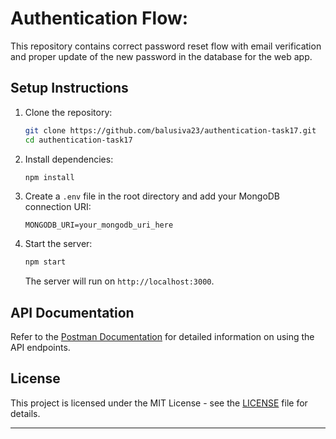 

# Authentication Flow:

This repository contains correct password reset flow with email verification and proper update of the new password in the database for the web app.


## Setup Instructions

1. Clone the repository:

   ```bash
   git clone https://github.com/balusiva23/authentication-task17.git
   cd authentication-task17
   ```

2. Install dependencies:

   ```bash
   npm install
   ```

3. Create a `.env` file in the root directory and add your MongoDB connection URI:

   ```
   MONGODB_URI=your_mongodb_uri_here
   ```

4. Start the server:

   ```bash
   npm start
   ```

   The server will run on `http://localhost:3000`.

## API Documentation

Refer to the [Postman Documentation](https://documenter.getpostman.com/view/24014367/2s9Y5YS2zC) for detailed information on using the API endpoints.

## License

This project is licensed under the MIT License - see the [LICENSE](LICENSE) file for details.

---